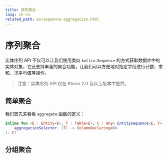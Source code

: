 ```yaml
---
title: 序列聚合
lang: zh-cn
related_path: en/sequence-aggregation.html
---
```


# 序列聚合

实体序列 API 不仅可以让我们使用类似 `kotlin.Sequence` 的方式获取数据库中的实体对象，它还支持丰富的聚合功能，让我们可以方便地对指定字段进行计数、求和、求平均值等操作。

> 注意：实体序列 API 仅在 Ktorm 2.0 及以上版本中提供。

## 简单聚合

我们首先来看看 `aggregate` 函数的定义：

```kotlin
inline fun <E : Entity<E>, T : Table<E>, C : Any> EntitySequence<E, T>.aggregate(
    aggregationSelector: (T) -> ColumnDeclaring<C>
): C?
```



## 分组聚合